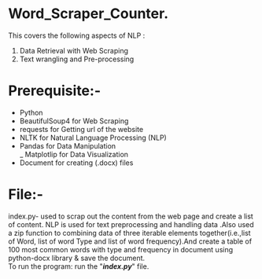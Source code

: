 # Word_Scraper_Counter. 

This covers the following aspects of NLP :

1) Data Retrieval with Web Scraping
2) Text wrangling and Pre-processing

#  Prerequisite:- 
- Python
- BeautifulSoup4 for Web Scraping
- requests for Getting url of the website 
- NLTK for Natural Language Processing (NLP)
- Pandas for Data Manipulation  
_ Matplotlip for Data Visualization
- Document for creating (.docx) files

# File:-  
index.py- used to scrap out the content from the web page and create a list of content. NLP is used for text preprocessing and handling data .Also used a zip function to combining data of three iterable elements together(i.e.,list of Word, list of word Type and list of word frequency).And create a table of 100 most common words with type and frequency in document using python-docx library & save the document.  
To run the program: run the "***index.py***" file.
